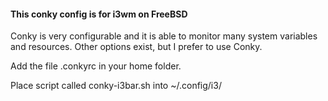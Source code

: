 <h4>This conky config is for i3wm on FreeBSD</h4>

<p>Conky is very configurable and it is able to monitor many system variables and resources. Other options exist, but I prefer to use Conky.</p>

<p>Add the file .conkyrc in your home folder.</p>

<p>Place script called conky-i3bar.sh into ~/.config/i3/</p>
